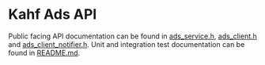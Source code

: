 # Kahf Ads API

Public facing API documentation can be found in [ads_service.h](../../browser/ads_service.h), [ads_client.h](./client/ads_client.h) and [ads_client_notifier.h](./client/ads_client_notifier.h). Unit and integration test documentation can be found in [README.md](../internal/common/unittest/README.md).
